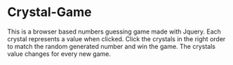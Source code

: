# Crystal-Game
This is a browser based numbers guessing game made with Jquery. Each crystal represents a value when clicked. Click the crystals in the right order to match the random generated number and win the game. The crystals value changes for every new game.
